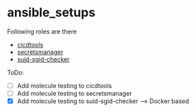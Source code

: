 # ansible_setups


Following roles are there

* [cicdtools](./cicdtools/README.md)
* [secretsmanager](./secretsmanager/README.md)
* [suid-sgid-checker](./suid-sgid-checker/README.md)

ToDo:

- [ ] Add molecule testing to cicdtools
- [ ] Add molecule testing to secretsmanager
- [x] Add molecule testing to suid-sgid-checker --> Docker based
